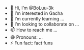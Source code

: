 - 👋 Hi, I’m @BoLuu-3k
- 👀 I’m interested in Gacha
- 🌱 I’m currently learning ...
- 💞️ I’m looking to collaborate on ...
- 📫 How to reach me ...
- 😄 Pronouns: ...
- ⚡ Fun fact: fact funs

<!---
BoLuu-3k/BoLuu-3k is a ✨ special ✨ repository because its `README.md` (this file) appears on your GitHub profile.
You can click the Preview link to take a look at your changes.
--->
